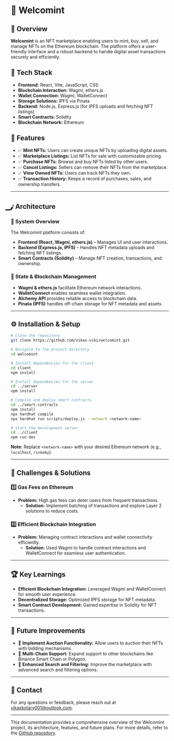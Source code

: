 # 🚀 Welcomint

## 📌 Overview
**Welcomint** is an NFT marketplace enabling users to mint, buy, sell, and manage NFTs on the Ethereum blockchain. The platform offers a user-friendly interface and a robust backend to handle digital asset transactions securely and efficiently.

## 🫠 Tech Stack
- **Frontend:** React, Vite, JavaScript, CSS
- **Blockchain Interaction:** Wagmi, ethers.js
- **Wallet Connection:** Wagmi, WalletConnect
- **Storage Solutions:** IPFS via Pinata
- **Backend:** Node.js, Express.js (for IPFS uploads and fetching NFT listings)
- **Smart Contracts:** Solidity
- **Blockchain Network:** Ethereum

## 🌟 Features
- ✅ **Mint NFTs:** Users can create unique NFTs by uploading digital assets.
- ✅ **Marketplace Listings:** List NFTs for sale with customizable pricing.
- ✅ **Purchase NFTs:** Browse and buy NFTs listed by other users.
- ✅ **Cancel Listings:** Sellers can remove their NFTs from the marketplace.
- ✅ **View Owned NFTs:** Users can track NFTs they own.
- ✅ **Transaction History:** Keeps a record of purchases, sales, and ownership transfers.

---

## 𞲫 Architecture

### 🫠 System Overview
The Welcomint platform consists of:
- **Frontend (React, Wagmi, ethers.js)** – Manages UI and user interactions.
- **Backend (Express.js, IPFS)** – Handles NFT metadata uploads and fetching NFT listings.
- **Smart Contracts (Solidity)** – Manage NFT creation, transactions, and ownership.

### 💊 State & Blockchain Management
- **Wagmi & ethers.js** facilitate Ethereum network interactions.
- **WalletConnect** enables seamless wallet integration.
- **Alchemy API** provides reliable access to blockchain data.
- **Pinata (IPFS)** handles off-chain storage for NFT metadata and assets.

---

## ⚙️ Installation & Setup
```sh
# Clone the repository
git clone https://github.com/vikas-viki/welcomint.git

# Navigate to the project directory
cd welcomint

# Install dependencies for the client
cd client
npm install

# Install dependencies for the server
cd ../server
npm install

# Compile and deploy smart contracts
cd ../smart-contracts
npm install
npx hardhat compile
npx hardhat run scripts/deploy.js --network <network-name>

# Start the development server
cd ../client
npm run dev
```

**Note:** Replace `<network-name>` with your desired Ethereum network (e.g., `localhost`, `rinkeby`).

---

## 🧪 Challenges & Solutions
### **1️⃣ Gas Fees on Ethereum**
- **Problem:** High gas fees can deter users from frequent transactions.
  - **Solution:** Implement batching of transactions and explore Layer 2 solutions to reduce costs.

### **2️⃣ Efficient Blockchain Integration**
- **Problem:** Managing contract interactions and wallet connectivity efficiently.
  - **Solution:** Used Wagmi to handle contract interactions and WalletConnect for seamless user authentication.

---

## 🏆 Key Learnings
- **Efficient Blockchain Integration:** Leveraged Wagmi and WalletConnect for smooth user experience.
- **Decentralized Storage:** Optimized IPFS storage for NFT metadata.
- **Smart Contract Development:** Gained expertise in Solidity for NFT transactions.

---

## 📝 Future Improvements
- 🔹 **Implement Auction Functionality:** Allow users to auction their NFTs with bidding mechanisms.
- 🔹 **Multi-Chain Support:** Expand support to other blockchains like Binance Smart Chain or Polygon.
- 🔹 **Enhanced Search and Filtering:** Improve the marketplace with advanced search and filtering options.

---

## 📩 Contact
For any questions or feedback, please reach out at [vikaskotary001@outlook.com](mailto:vikaskotary001@outlook.com).

---

This documentation provides a comprehensive overview of the Welcomint project, its architecture, features, and future plans. For more details, refer to the [GitHub repository](https://github.com/vikas-viki/welcomint).

